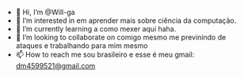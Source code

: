 - 👋 Hi, I’m @Will-ga
- 👀 I’m interested in em aprender mais sobre ciência da computação.
- 🌱 I’m currently learning a como mexer aqui haha.
- 💞️ I’m looking to collaborate on comigo mesmo me previnindo de ataques e trabalhando para mim mesmo
- 📫 How to reach me sou brasileiro e esse é meu gmail: dm4599521@gmail.com

<!---
Will-ga/Will-ga is a ✨ special ✨ repository because its `README.md` (this file) appears on your GitHub profile.
You can click the Preview link to take a look at your changes.
--->
